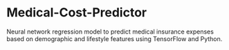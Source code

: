 # Medical-Cost-Predictor
Neural network regression model to predict medical insurance expenses based on demographic and lifestyle features using TensorFlow and Python.
